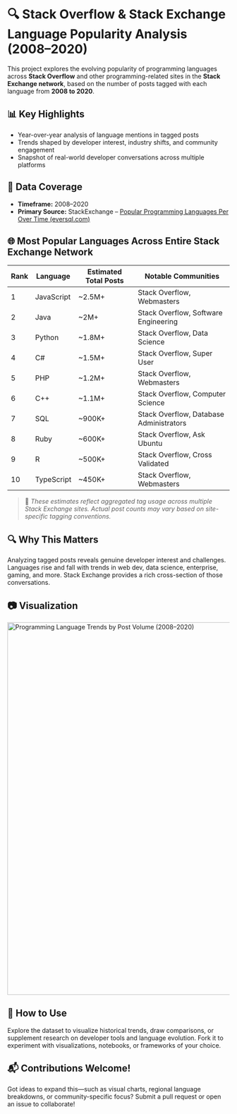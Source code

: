 # 🔍 Stack Overflow & Stack Exchange Language Popularity Analysis (2008–2020)

This project explores the evolving popularity of programming languages across **Stack Overflow** and other programming-related sites in the **Stack Exchange network**, based on the number of posts tagged with each language from **2008 to 2020**.

## 📊 Key Highlights

- Year-over-year analysis of language mentions in tagged posts
- Trends shaped by developer interest, industry shifts, and community engagement
- Snapshot of real-world developer conversations across multiple platforms

## 📅 Data Coverage

- **Timeframe:** 2008–2020  
- **Primary Source:** StackExchange – [Popular Programming Languages Per Over Time (eversql.com)](https://data.stackexchange.com/stackoverflow/query/675441/popular-programming-languages-per-over-time-eversql-com)


## 🌐 Most Popular Languages Across Entire Stack Exchange Network

| Rank | Language    | Estimated Total Posts | Notable Communities                     |
|------|-------------|-----------------------|-----------------------------------------|
| 1    | JavaScript  | ~2.5M+                | Stack Overflow, Webmasters              |
| 2    | Java        | ~2M+                  | Stack Overflow, Software Engineering    |
| 3    | Python      | ~1.8M+                | Stack Overflow, Data Science            |
| 4    | C#          | ~1.5M+                | Stack Overflow, Super User              |
| 5    | PHP         | ~1.2M+                | Stack Overflow, Webmasters              |
| 6    | C++         | ~1.1M+                | Stack Overflow, Computer Science        |
| 7    | SQL         | ~900K+                | Stack Overflow, Database Administrators |
| 8    | Ruby        | ~600K+                | Stack Overflow, Ask Ubuntu              |
| 9    | R           | ~500K+                | Stack Overflow, Cross Validated         |
| 10   | TypeScript  | ~450K+                | Stack Overflow, Webmasters              |

> 📝 *These estimates reflect aggregated tag usage across multiple Stack Exchange sites. Actual post counts may vary based on site-specific tagging conventions.*

## 🔍 Why This Matters

Analyzing tagged posts reveals genuine developer interest and challenges. Languages rise and fall with trends in web dev, data science, enterprise, gaming, and more. Stack Exchange provides a rich cross-section of those conversations.

## 📷 Visualization

<img width="1361" height="845" alt="Programming Language Trends by Post Volume (2008–2020)" src="https://github.com/user-attachments/assets/1603f9f7-ad7c-433e-be28-33a0447b9075" />


## 📌 How to Use

Explore the dataset to visualize historical trends, draw comparisons, or supplement research on developer tools and language evolution. Fork it to experiment with visualizations, notebooks, or frameworks of your choice.

## 📬 Contributions Welcome!

Got ideas to expand this—such as visual charts, regional language breakdowns, or community-specific focus? Submit a pull request or open an issue to collaborate!

